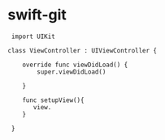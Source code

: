 # swift-git
     
     import UIKit
      
    class ViewController : UIViewController {
        
        override func viewDidLoad() {
            super.viewDidLoad()
             
        }     
        
        func setupView(){
           view.
        }
                    
     }
     

